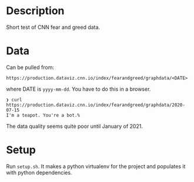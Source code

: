 # Description
Short test of CNN fear and greed data.

# Data
Can be pulled from:
```
https://production.dataviz.cnn.io/index/fearandgreed/graphdata/<DATE>
```
where DATE is `yyyy-mm-dd`. You have to do this in a browser.

```
❯ curl https://production.dataviz.cnn.io/index/fearandgreed/graphdata/2020-07-15
I'm a teapot. You're a bot.%
```

The data quality seems quite poor until January of 2021.

# Setup
Run `setup.sh`. It makes a python virtualenv for the project and populates it with python dependencies.
